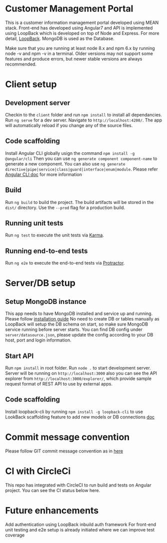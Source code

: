 # Customer Management Portal

This is a customer information management portal developed using MEAN stack.
Front-end has developed using Angular7 and API is implemented using LoopBack which is developed on top of Node and Express. For more detail, [LoopBack](http://loopback.io).
MongoDB is used as the Database.

Make sure that you are running at least node 8.x and npm 6.x by running node -v and npm -v in a terminal. Older versions may not support some features and produce errors, but newer stable versions are always recommended.

# Client setup

## Development server

Checkin to the `client` folder and run `npm install` to install all dependancies.
Run `ng serve` for a dev server. Navigate to `http://localhost:4200/`. The app will automatically reload if you change any of the source files.

## Code scaffolding

Install Angular CLI globally usign the command `npm install -g @angular/cli`
Then you can use `ng generate component component-name` to generate a new component. You can also use `ng generate directive|pipe|service|class|guard|interface|enum|module`. Please refer [Angular CLI doc](https://cli.angular.io/) for more information

## Build

Run `ng build` to build the project. The build artifacts will be stored in the `dist/` directory. Use the `--prod` flag for a production build.

## Running unit tests

Run `ng test` to execute the unit tests via [Karma](https://karma-runner.github.io).

## Running end-to-end tests

Run `ng e2e` to execute the end-to-end tests via [Protractor](http://www.protractortest.org/).

# Server/DB setup

## Setup MongoDB instance

This app needs to have MongoDB installed and service up and running.
Please follow [installation guide](https://docs.mongodb.com/manual/administration/install-community/)
No need to create DB or tables manually as LoopBack will setup the DB schema on start, so make sure MongoDB service running before server starts.
You can find DB config under `server/datasource.json`, please update the config according to your DB host, port and login information.

## Start API 

Run `npm install` in root folder.
Run `node .` to start development server.
Server will be running on `http://localhost:3000` also you can see the API explorer from `http://localhost:3000/explorer/`, which provide sample request format of REST API to use by external apps.

## Code scaffolding

Install loopback-cli by running `npm install -g loopback-cli` to use LookBack scaffolding feature to add new models or DB connections [doc](https://loopback.io/doc/en/lb3/Command-line-tools.html)

# Commit message convention

Please follow GIT commit message convention as in [here](https://gist.github.com/stephenparish/9941e89d80e2bc58a153)

# CI with CircleCi

This repo has integrated with CircleCI to run build and tests on Angular project. You can see the CI status below here.


# Future enhancements

Add authentication using LoopBack inbuild auth framework
For front-end unit testing and e2e setup is already initiated where we can improve test coverage